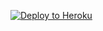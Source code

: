 ﻿
<p><a href="https://dashboard.heroku.com/new?template=https://github.com/adkdwefa/Heroku-xray"> <img src="https://www.herokucdn.com/deploy/button.svg" alt="Deploy to Heroku" /></a></p>
